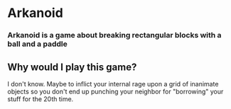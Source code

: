 # Arkanoid
### Arkanoid is a game about breaking rectangular blocks with a ball and a paddle

## Why would I play this game?
I don't know. Maybe to inflict your internal rage upon a grid of inanimate objects
so you don't end up punching your neighbor for "borrowing" your stuff for the 20th
time.
